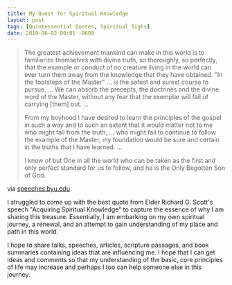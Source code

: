 ```yaml
---
title: My Quest for Spiritual Knowledge
layout: post
tags: [Quintessential Quotes, Spiritual Sighs]
date: 2010-06-02 00:01 -0600
---
```


> The greatest achievement mankind can make in this world is to familiarize themselves with divine truth, so thoroughly, so perfectly, that the example or conduct of no creature living in the world can ever turn them away from the knowledge that they have obtained. "In the footsteps of the Master" ... is the safest and surest course to pursue. ... We can absorb the precepts, the doctrines and the divine word of the Master, without any fear that the exemplar will fail of carrying [them] out. ...
>
> From my boyhood I have desired to learn the principles of the gospel in such a way and to such an extent that it would matter not to me who might fall from the truth, ... who might fail to continue to follow the example of the Master, my foundation would be sure and certain in the truths that I have learned. ...
>
> I know of but One in all the world who can be taken as the first and only perfect standard for us to follow, and he is the Only Begotten Son of God.

via [speeches.byu.edu](https://speeches.byu.edu/talks/richard-g-scott_acquiring-spiritual-knowledge/)

I struggled to come up with the best quote from Elder Richard G. Scott's speech "Acquiring Spiritual Knowledge" to capture the essence of why I am sharing this treasure.  Essentially, I am embarking on my own spiritual journey, a renewal, and an attempt to gain understanding of my place and path in this world.

I hope to share talks, speeches, articles, scripture passages, and book summaries containing ideas that are influencing me.  I hope that I can get ideas and comments so that my understanding of the basic, core principles of life may increase and perhaps I too can help someone else in this journey.
